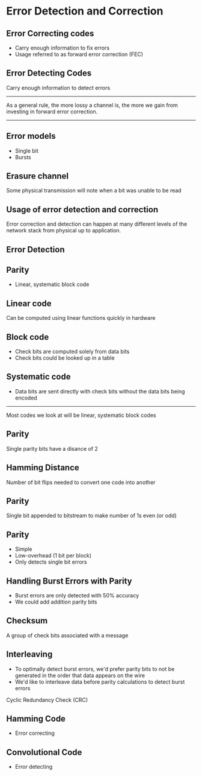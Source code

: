 Error Detection and Correction
==============================

Error Correcting codes
----------------------

- Carry enough information to fix errors
- Usage referred to as forward error correction (FEC)

Error Detecting Codes
---------------------

Carry enough information to detect errors

---

As a general rule, the more lossy a channel is, the more we gain from investing in forward error correction.

---

Error models
------------

- Single bit
- Bursts

Erasure channel
---------------

Some physical transmission will note when a bit was unable to be read

Usage of error detection and correction
---------------------------------------

Error correction and detection can happen at many different levels of the network stack from physical up to application.

Error Detection
---------------

Parity
------

- Linear, systematic block code

Linear code
-----------

Can be computed using linear functions quickly in hardware

Block code
----------

- Check bits are computed solely from data bits
- Check bits could be looked up in a table

Systematic code
---------------

- Data bits are sent directly with check bits without the data bits being encoded

---

Most codes we look at will be linear, systematic block codes

Parity
------

Single parity bits have a disance of 2

Hamming Distance
----------------

Number of bit flips needed to convert one code into another

Parity 
------

Single bit appended to bitstream to make number of 1s even (or odd)

Parity
------

- Simple
- Low-overhead (1 bit per block)
- Only detects single bit errors

Handling Burst Errors with Parity
---------------------------------

- Burst errors are only detected with 50% accuracy
- We could add addition parity bits

Checksum
--------

A group of check bits associated with a message

Interleaving
------------

- To optimally detect burst errors, we'd prefer parity bits to not be generated in the order that data appears on the wire
- We'd like to interleave data before parity calculations to detect burst errors

Cyclic Redundancy Check (CRC)

Hamming Code
------------

- Error correcting

Convolutional Code
------------------

- Error detecting
